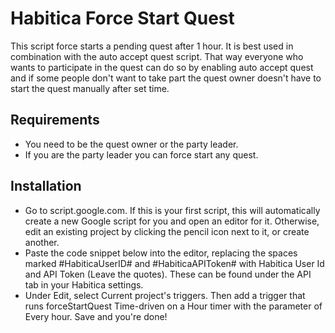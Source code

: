 # Habitica Force Start Quest


This script force starts a pending quest after 1 hour.
It is best used in combination with the auto accept quest script. That way everyone who wants to participate in the quest can do so by enabling auto accept quest and if some people don't want to take part the quest owner doesn't have to start the quest manually after set time.


## Requirements
* You need to be the quest owner or the party leader.
* If you are the party leader you can force start any quest.


## Installation
* Go to script.google.com. If this is your first script, this will automatically create a new Google script for you and open an editor for it. Otherwise, edit an existing project by clicking the pencil icon next to it, or create another.
* Paste the code snippet below into the editor, replacing the spaces marked #HabiticaUserID# and #HabiticaAPIToken# with Habitica User Id and API Token (Leave the quotes). These can be found under the API tab in your Habitica settings.
* Under Edit, select Current project's triggers. Then add a trigger that runs forceStartQuest Time-driven on a Hour timer with the parameter of Every hour.
Save and you're done!
